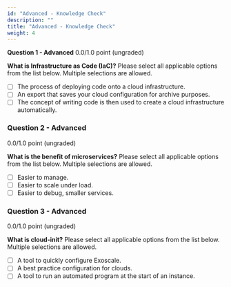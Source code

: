 ```yaml
---
id: "Advanced - Knowledge Check"
description: ""
title: "Advanced - Knowledge Check"
weight: 4
---
```


**Question 1 - Advanced**
0.0/1.0 point (ungraded)

**What is Infrastructure as Code (IaC)?**
Please select all applicable options from the list below. Multiple selections are allowed.

- [ ] The process of deploying code onto a cloud infrastructure.
- [ ] An export that saves your cloud configuration for archive purposes.
- [ ] The concept of writing code is then used to create a cloud infrastructure automatically.

### **Question 2 - Advanced**
0.0/1.0 point (ungraded)

**What is the benefit of microservices?**
Please select all applicable options from the list below. Multiple selections are allowed.

- [ ] Easier to manage.
- [ ] Easier to scale under load.
- [ ] Easier to debug, smaller services.

### **Question 3 - Advanced**
0.0/1.0 point (ungraded)

**What is cloud-init?**
Please select all applicable options from the list below. Multiple selections are allowed.

- [ ] A tool to quickly configure Exoscale. 
- [ ] A best practice configuration for clouds.
- [ ] A tool to run an automated program at the start of an instance.
